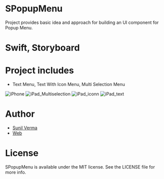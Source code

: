 # SPopupMenu
Project provides basic idea and approach for building an UI component for Popup Menu.

# Swift, Storyboard

# Project includes
* Text Menu, Text With Icon Menu, Multi Selection Menu

  
![iPhone](https://github.com/email2sunilverma/SPopupMenu/assets/71516140/a276cea6-d312-46b3-83c2-8b4f82a9cfb0)
![iPad_Multiselection](https://github.com/email2sunilverma/SPopupMenu/assets/71516140/b025ceb5-8899-4e76-af6c-263e693da30e)
![iPad_iconn](https://github.com/email2sunilverma/SPopupMenu/assets/71516140/bf4c5757-1e1b-47c5-8f58-c24dba8644a6)
![iPad_text](https://github.com/email2sunilverma/SPopupMenu/assets/71516140/3f8e7298-40a2-41d9-af4a-140d24dd9821)


# Author   

* [Sunil Verma](https://github.com/email2sunilverma)
* [Web](https://sites.google.com/view/sunil-kumar-verma/home/)


# License
SPopupMenu is available under the MIT license. See the LICENSE file for more info.


